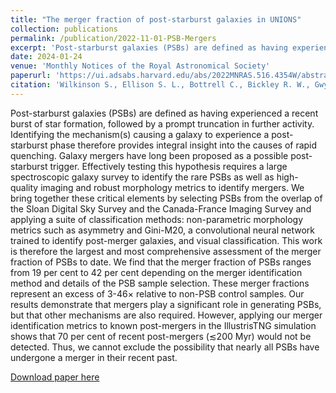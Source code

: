 ```yaml
---
title: "The merger fraction of post-starburst galaxies in UNIONS"
collection: publications
permalink: /publication/2022-11-01-PSB-Mergers
excerpt: 'Post-starburst galaxies (PSBs) are defined as having experienced a recent burst of star formation, followed by a prompt truncation in further activity. Identifying the mechanism(s) causing a galaxy to experience a post-starburst phase therefore provides integral insight into the causes of rapid quenching. Galaxy mergers have long been proposed as a possible post-starburst trigger. Effectively testing this hypothesis requires a large spectroscopic galaxy survey to identify the rare PSBs as well as high-quality imaging and robust morphology metrics to identify mergers. We bring together these critical elements by selecting PSBs from the overlap of the Sloan Digital Sky Survey and the Canada-France Imaging Survey and applying a suite of classification methods: non-parametric morphology metrics such as asymmetry and Gini-M20, a convolutional neural network trained to identify post-merger galaxies, and visual classification. This work is therefore the largest and most comprehensive assessment of the merger fraction of PSBs to date. We find that the merger fraction of PSBs ranges from 19 per cent to 42 per cent depending on the merger identification method and details of the PSB sample selection. These merger fractions represent an excess of 3-46× relative to non-PSB control samples. Our results demonstrate that mergers play a significant role in generating PSBs, but that other mechanisms are also required. However, applying our merger identification metrics to known post-mergers in the IllustrisTNG simulation shows that 70 per cent of recent post-mergers (≲200 Myr) would not be detected. Thus, we cannot exclude the possibility that nearly all PSBs have undergone a merger in their recent past.'
date: 2024-01-24
venue: 'Monthly Notices of the Royal Astronomical Society'
paperurl: 'https://ui.adsabs.harvard.edu/abs/2022MNRAS.516.4354W/abstract'
citation: 'Wilkinson S., Ellison S. L., Bottrell C., Bickley R. W., Gwyn S., Cuillandre J.-C., and Wild V. (2022). The merger fraction of post-starburst galaxies in UNIONS; <i>MNRAS</i>. 516, 4354-4372'
---
```

Post-starburst galaxies (PSBs) are defined as having experienced a recent burst of star formation, followed by a prompt truncation in further activity. Identifying the mechanism(s) causing a galaxy to experience a post-starburst phase therefore provides integral insight into the causes of rapid quenching. Galaxy mergers have long been proposed as a possible post-starburst trigger. Effectively testing this hypothesis requires a large spectroscopic galaxy survey to identify the rare PSBs as well as high-quality imaging and robust morphology metrics to identify mergers. We bring together these critical elements by selecting PSBs from the overlap of the Sloan Digital Sky Survey and the Canada-France Imaging Survey and applying a suite of classification methods: non-parametric morphology metrics such as asymmetry and Gini-M20, a convolutional neural network trained to identify post-merger galaxies, and visual classification. This work is therefore the largest and most comprehensive assessment of the merger fraction of PSBs to date. We find that the merger fraction of PSBs ranges from 19 per cent to 42 per cent depending on the merger identification method and details of the PSB sample selection. These merger fractions represent an excess of 3-46× relative to non-PSB control samples. Our results demonstrate that mergers play a significant role in generating PSBs, but that other mechanisms are also required. However, applying our merger identification metrics to known post-mergers in the IllustrisTNG simulation shows that 70 per cent of recent post-mergers (≲200 Myr) would not be detected. Thus, we cannot exclude the possibility that nearly all PSBs have undergone a merger in their recent past.

[Download paper here](https://ui.adsabs.harvard.edu/abs/2022MNRAS.516.4354W/abstract)